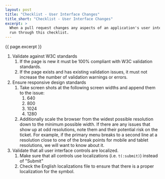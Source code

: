 ```yaml
---
layout: post
title: "Checklist - User Interface Changes"
title_short: "Checklist - User Interface Changes"
excerpt: >
  When a pull request changes any aspects of an application's user interface
  run through this checklist.
---
```


{{ page.excerpt }}

1.  Validate against W3C standards
    1.  If the page is new it must be 100% compliant with W3C validation
        standards.
    1.  If the page exists and has existing validation issues, it must not
        increase the number of validation warnings or errors.
1.  Ensure responsive design standards
    1.  Take screen shots at the following screen widths and append them to the
        issue:
        1.  640
        1.  800
        1.  1024
        1.  1280
    1.  Additionally scale the browser from the widest possible resolution down
        to the minimum possible width. If there are any issues that show up at
        odd resolutions, note them and their potential risk on the ticket. For
        example, if the primary menu breaks to a second line at a resolution
        close to one of the break points for mobile and tablet resolutions, we
        will want to know about it.
1.  Validate that all user interface controls are localized.
    1.  Make sure that all controls use localizations (i.e. ```t(:submit)```)
        instead of "Submit"
    1.  Check the English localizations file to ensure that there is a proper
        localization for the symbol.
    